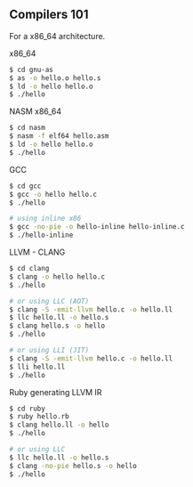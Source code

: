 ## Compilers 101

For a x86_64 architecture.

x86_64
```bash
$ cd gnu-as
$ as -o hello.o hello.s 
$ ld -o hello hello.o
$ ./hello
```

NASM x86_64
```bash
$ cd nasm
$ nasm -f elf64 hello.asm
$ ld -o hello hello.o 
$ ./hello
```

GCC
```bash
$ cd gcc
$ gcc -o hello hello.c 
$ ./hello

# using inline x86
$ gcc -no-pie -o hello-inline hello-inline.c
$ ./hello-inline
```

LLVM - CLANG
```bash
$ cd clang
$ clang -o hello hello.c 
$ ./hello

# or using LLC (AOT)
$ clang -S -emit-llvm hello.c -o hello.ll
$ llc hello.ll -o hello.s
$ clang hello.s -o hello
$ ./hello

# or using LLI (JIT)
$ clang -S -emit-llvm hello.c -o hello.ll
$ lli hello.ll
$ ./hello
```

Ruby generating LLVM IR
```bash
$ cd ruby 
$ ruby hello.rb
$ clang hello.ll -o hello
$ ./hello

# or using LLC
$ llc hello.ll -o hello.s
$ clang -no-pie hello.s -o hello
$ ./hello
``` 
